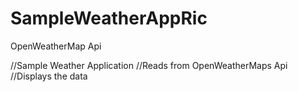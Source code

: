 # SampleWeatherAppRic
OpenWeatherMap Api

//Sample Weather Application
//Reads from OpenWeatherMaps Api
//Displays the data 

